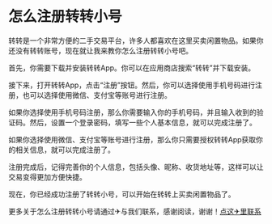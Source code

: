 # 怎么注册转转小号

转转是一个非常方便的二手交易平台，许多人都喜欢在这里买卖闲置物品。如果你还没有转转账号，现在就让我来教你怎么注册转转小号吧。

首先，你需要下载并安装转转App。你可以在应用商店搜索“转转”并下载安装。

接下来，打开转转App，点击“注册”按钮。然后，你可以选择使用手机号码进行注册，也可以选择使用微信、支付宝等账号进行注册。

如果你选择使用手机号码注册，那么你需要输入你的手机号码，并且输入收到的验证码。然后，设置一个登录密码，填写一些个人基本信息，就可以完成注册了。

如果你选择使用微信、支付宝等账号进行注册，那么你只需要授权转转App获取你的相关信息，就可以完成注册了。

注册完成后，记得完善你的个人信息，包括头像、昵称、收货地址等，这样可以让交易变得更加方便快捷。

现在，你已经成功注册了转转小号，可以开始在转转上买卖闲置物品了。

更多关于怎么注册转转小号请通过✈与我们联系，感谢阅读，谢谢！[点这✈里联系](https://lm.k02.cc)